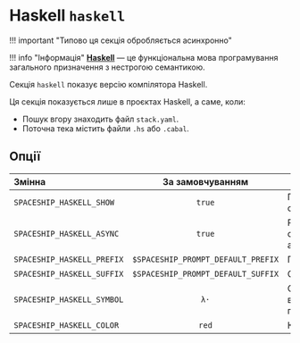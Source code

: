 # Haskell `haskell`

!!! important "Типово ця секція обробляється асинхронно"

!!! info "Інформація"
    [**Haskell**](https://www.haskell.org) — це функціональна мова програмування загального призначення з нестрогою семантикою.

Секція `haskell` показує версію компілятора Haskell.

Ця секція показується лише в проєктах Haskell, а саме, коли:

* Пошук вгору знаходить файл `stack.yaml`.
* Поточна тека містить файли `.hs` або `.cabal`.

## Опції

| Змінна                     |          За замовчуванням          | Пояснення                               |
|:-------------------------- |:----------------------------------:| --------------------------------------- |
| `SPACESHIP_HASKELL_SHOW`   |               `true`               | Показати секцію                         |
| `SPACESHIP_HASKELL_ASYNC`  |               `true`               | Рендерити секцію асинхронно             |
| `SPACESHIP_HASKELL_PREFIX` | `$SPACESHIP_PROMPT_DEFAULT_PREFIX` | Префікс секції                          |
| `SPACESHIP_HASKELL_SUFFIX` | `$SPACESHIP_PROMPT_DEFAULT_SUFFIX` | Суфікс секції                           |
| `SPACESHIP_HASKELL_SYMBOL` |                `λ·`                | Символ, що відображається перед секцією |
| `SPACESHIP_HASKELL_COLOR`  |               `red`                | Колір секції                            |
